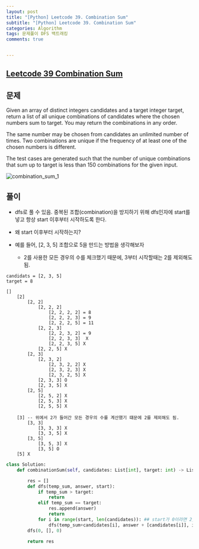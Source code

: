 ```yaml
---
layout: post
title: "[Python] Leetcode 39. Combination Sum"
subtitle: "[Python] Leetcode 39. Combination Sum"
categories: Algorithm
tags: 문제풀이 DFS 백트래킹
comments: true


---
```

## [Leetcode 39 Combination Sum](https://leetcode.com/problems/combination-sum/description/?envType=study-plan-v2&envId=top-interview-150)

## 문제

Given an array of distinct integers candidates and a target integer target, return a list of all unique combinations of candidates where the chosen numbers sum to target. You may return the combinations in any order.

The same number may be chosen from candidates an unlimited number of times. Two combinations are unique if the
frequency
 of at least one of the chosen numbers is different.

The test cases are generated such that the number of unique combinations that sum up to target is less than 150 combinations for the given input.

![combination_sum_1](https://bernard-choi.github.io/assets/img/post_img/combination_sum_1.jpg)


## 풀이

- dfs로 풀 수 있음. 중복된 조합(combination)을 방지하기 위해 dfs인자에 start를 넣고 항상 start 이후부터 시작하도록 한다.

- 왜 start 이후부터 시작하는지?
- 예를 들어, [2, 3, 5] 조합으로 5을 만드는 방법을 생각해보자
  - 2를 사용한 모든 경우의 수를 체크했기 때문에, 3부터 시작할때는 2를 제외해도 됨.

```
candidats = [2, 3, 5]
target = 8

[]
    [2]
        [2, 2]
            [2, 2, 2]
                [2, 2, 2, 2] = 8
                [2, 2, 2, 3] = 9
                [2, 2, 2, 5] = 11
            [2, 2, 3]
                [2, 2, 3, 2] = 9
                [2, 2, 3, 3]  X
                [2, 2, 3, 5] X
            [2, 2, 5] X
        [2, 3]
            [2, 3, 2]
                [2, 3, 2, 2] X
                [2, 3, 2, 3] X
                [2, 3, 2, 5] X
            [2, 3, 3] O
            [2, 3, 5] X
        [2, 5]
            [2, 5, 2] X
            [2, 5, 3] X
            [2, 5, 5] X

    [3] -- 위에서 2가 들어간 모든 경우의 수를 계산했기 떄문에 2를 제외해도 됨.
        [3, 3]
            [3, 3, 3] X
            [3, 3, 5] X
        [3, 5]
            [3, 5, 3] X
            [3, 5] O
    [5] X
```

```python
class Solution:
    def combinationSum(self, candidates: List[int], target: int) -> List[List[int]]:

        res = []
        def dfs(temp_sum, answer, start):
            if temp_sum > target:
                return
            elif temp_sum == target:
                res.append(answer)
                return
            for i in range(start, len(candidates)): ## start가 0이라면 2, 3, 5 셋다 쓸꺼고, start가 1이라면 3, 5만 쓴다는 뜻
                dfs(temp_sum+candidates[i], answer + [candidates[i]], i)
        dfs(0, [], 0)

        return res
```
